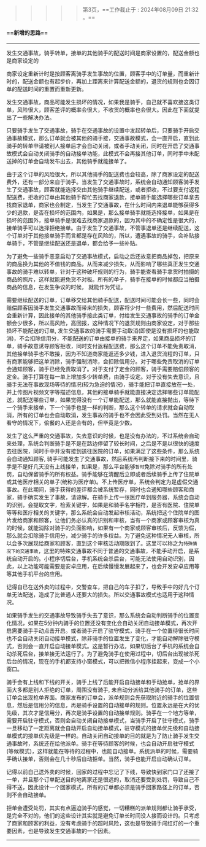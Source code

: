 > > > > > 第3页，==工作截止于 : 2024年08月09日 21:32 。==

#### ==新增的思路==

----

发生交通事故，骑手转单，接单的其他骑手的配送时间是商家设置的，配送金额也是商家设定的

商家设定重新计时是按顾客离骑手发生事故的位置，顾客手中的订单量，而重新计时的，配送金额也有起步价，再加上距离来计算配送金额的，退货的规则也会因订单的配送时间的重置而重新更新。

发生交通事故，商品可能发生损坏的情况，如果我是骑手，自己就不喜欢接这类订单，风险很大，顾客差评的概率会很大，不收货的概率也会很大。因此在下面就提出了一些解决办法。

只要骑手发生了交通事故，骑手在交通事故的设置中发起转单后，只要骑手开启交通事故模式，那么订单就会被其他的骑手接，交通事故模式，会一直开启，直到此骑手的转单申请被别人接单后才会自动关闭，或者手动关闭，同时在开启了交通事故模式会自动关闭骑手的自动接单功能，此模式不会再接其他订单，同时手中未配送掉的订单会自动发布出去，其他骑手就能接单了。

由于这个订单的风险很大，所以其他骑手的配送费也会较高，除了商家设定的配送费外，还有一部分来自于骑手。当发生了交通事故时，系统会自动通知顾客骑手发生了交通事故，顾客就能选择交由其他骑手继续配送，或者拒收，不过要支付返程配送费，拒收的订单由其他骑手帮忙去找商家退款，接单骑手能选择哪些订单拿去找商家退单，商家也会制定，当发生了交通事故，在什么时间内来退单能够获得多少的退款，是否在损坏的范围内，如果是，那么接单骑手就能选择接单，如果是在损坏的范围外，接单骑手是很难去找商家退款的，因为其中的不确定性是很大的，接单骑手可以选择拒绝接单。由于发生了交通事故，不管事退单还是继续配送，这个订单对于其他接单骑手而言都是存在风险的，所以，遭遇事故的骑手，会补贴接单骑手，不管是继续配送还是退单，都会给予一些补贴。

为了避免一些骑手恶意启动了交通事故模式，启动之后还故意把商品掉包，把原来的商品换为其他的不值钱的商品，从而来减少损失，从而影响了哪些真正发生交通事故的骑手难以转单，针对于这种破坏规则的行为，骑手能查看骑手拿货时拍摄的商品的照片，这样就能避免货不对板。所有的单子，骑手在接单的时候都应当拍摄商品的信息，在发生争议的时候， 就能作为凭证。

需要继续配送的订单，订单移交给其他骑手配送，配送时间可能会长一些，同时会赔偿顾客因骑手发生交通事故而带来的损失，顾客将少付一些费用，然后配送时间会重新计算，因此接单的其他骑手接此类订单，付给发生交通事故的骑手的订单金额会少很多，所以高风险，高回报，这种情况下的退货规则由商家设定，对于那些损坏不能配送的订单, 发生交通事故的骑手需要手动取消(即使是没有损坏的也能取消)，不会扣除信用分，不能配送的订单由接单的骑手来界定，如果商品损坏的订单，骑手故意诱导顾客拒收，同时支付返程配送费，那么这个订单不能免责取消，其他接单骑手也不敢接，因为不知道商家能返还多少钱，进入退货流程的订单，只有商家能够把这单消除，骑手强制消除，会扣除信用分。对于哪些免责取消的订单会通知顾客，骑手已经免责取消了。对于支付了定金的顾客，骑手需要赔偿顾客的定金。骑手打算在每一单上增加多少转单费，由骑手设定。对于没有失去意识，且骑手无法在事故现场等待的情况(较为急迫的情况)，骑手能把订单直接放在一处，并上传图片视频文字等描述信息，其他的接单骑手就能直接决定选择哪些订单能配送，就配送哪些订单，如果觉得没有一个订单能配送，那么就能直接抛出，等待下一个骑手来接单，下一个骑手也是一样的判断，那么这个转单的请求就会自动取消，所有的订单也会自动取消，发生事故的骑手也不会因此受到处罚。当然在无人看守的情况下，偷餐的人还是会有的，但毕竟是少数。

发生了这么严重的交通事故，失去意识的时候，也是没有办法的，不过系统会自动来处理，系统会判断骑手是不是在路边停留了较长时间，之后是不是以很快的速度去往医院，同时手中并没有接到送往医院的订单，如果满足了这些条件，那么系统会自动通知顾客, 骑手可能发生了交通事故，然后系统再判断接下来的时间里，骑手是不是好几天没有上线接单，如果是，那么平台能够`暂时`免除对骑手的所有处罚，自动保留骑手的所有权益。骑手能够在清醒后立即或者后续骑手上传了住院单或其他医疗相关的单子(统称为医疗单)。不上传医疗单，系统会判定为是虚假交通事故。在此期间，骑手获得的差评都会被系统暂存，同时也会通知哪些顾客和商家，骑手确实发生了事故，请谅解。在骑手上传一张医疗单到服务器，系统会自动的识别，会提取文字，检索关键字，如果是和骑手名字相符，是否有医院、住院单等等和医疗相关的关键字，那么系统会自动发起审核活动，系统把这个住院单的图片发给商家和顾客，让他们务必认真的识别和审核，当有一个商家或顾客审核为真的时候，就能消除对骑手的负面影响，如果有一个商家或顾客审核后，反馈为假，那么就会扣除骑手信用分，减少骑手的许多权益。为了避免这种情况无人审核，所以会多次展现给商家和顾客，直到这个审核活动期限到了。这里可以称之为`特殊情况下的交通事故`，这里的特殊交通事故不同于普通的交通事故，不能手动开启，是系统自动开启的。小程序切后台，手机系统会杀后台，可能无法使用自动识别，因此，以上功能可能需要是安卓应用，在后续慢慢发展起来了，也会开发安卓应用等等其他手机平台的应用。

记得自已在送外卖的过程中，交警查车，把自己的车子扣了，导致手中的好几个订单无法配送，造成了比普通人还要大的损失。所以交通事故模式也适用于这种情况。

如果骑手发生的交通事故导致骑手失去了意识，那么系统会自动判断骑手的位置变化情况，如果在5分钟内骑手的位置还没有变化会自动关闭自动接单模式，再次开启需要骑手手动点击开启。或者骑手开启了驻守模式，骑手在一个位置待很长时间也不会自动关闭自动接单模式，除非骑手的位置发生了变化，才能自动解除驻守模式，否则会一直开启自动接单模式。这是暂行办法，如果切后台了手机的系统会自动杀死后台，接单接无法运行了。为了避免骑手在使用过程中，切后台出现被杀死后台的情况，现在的手机都支持小窗模式，可以把微信小程序挂起来，变成一个小窗口。

骑手会有上线和下线的开关，骑手上线了后能开启自动接单和手动抢单，抢单的界面大多都是别人拒绝的订单，周围没有骑手, 未自动分派给其他骑手的订单，这些订单会出现抢单界面。商家发布的订单会，派单规则会先获取附近的骑手的位置信息，然后是信用分的信息，再是骑手设置的自动接单的规则。位置永远是在大的优先级，其次才是信用分，再次是骑手设置的自动接单规则。骑手在一个地方等单，需要开启驻守模式，否则会自动关闭自动接单模式，当骑手开启了驻守模式，骑手一旦移动了一定距离就会自动开启自动接单模式，驻守模式的接单优先级和自动接单模式的接单优先级是一样的。自动关闭自动接单的目的就是为了防止骑手发生交通事故时，系统还在给他派单。骑手在等待顾客的时候，也会自动开启驻守模式(等候模式)，这样就能在等待的过程中，也能自动接单。系统派单的时候，需要骑手确认接单，否则会在几十秒后自动拒单。当然，骑手也能开启自动确认订单。

记得以前自己送外卖的时候，回家的过程中忘记了下线，导致快到家门口了还接了一单，并且那个订单配送目的地离家还是很远的，取消还要受到处罚，导致自己不得不送，因此设计一个回家模式，所有的订单都必须是骑手回家路径上的订单，否则不会自动接单。

拒单会遭受处罚，其实有点逼迫骑手的感觉，一切糟糕的派单规则都让骑手承受，是完全不对的，他们的这些设计其实就是避免订单长时间没人接而设计的。只考虑了商家和顾客的利益，没有考虑骑手的超时风险，这也是导致骑手闯红灯的一个重要因素，也是导致发生交通事故的一个因素。

----



